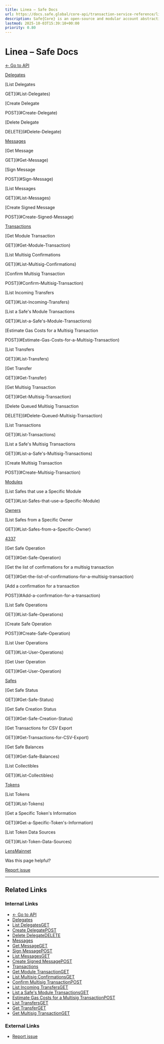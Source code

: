 ```yaml
---
title: Linea – Safe Docs
url: https://docs.safe.global/core-api/transaction-service-reference/linea
description: Safe{Core} is an open-source and modular account abstraction stack. Learn about its features and how to use it.
lastmod: 2025-10-03T15:39:10+00:00
priority: 0.80
---
```


# Linea – Safe Docs

[← Go to API](/core-api/transaction-service-overview)

[Delegates](#Delegates)

[List Delegates

GET](#List-Delegates)

[Create Delegate

POST](#Create-Delegate)

[Delete Delegate

DELETE](#Delete-Delegate)

[Messages](#Messages)

[Get Message

GET](#Get-Message)

[Sign Message

POST](#Sign-Message)

[List Messages

GET](#List-Messages)

[Create Signed Message

POST](#Create-Signed-Message)

[Transactions](#Transactions)

[Get Module Transaction

GET](#Get-Module-Transaction)

[List Multisig Confirmations

GET](#List-Multisig-Confirmations)

[Confirm Multisig Transaction

POST](#Confirm-Multisig-Transaction)

[List Incoming Transfers

GET](#List-Incoming-Transfers)

[List a Safe's Module Transactions

GET](#List-a-Safe's-Module-Transactions)

[Estimate Gas Costs for a Multisig Transaction

POST](#Estimate-Gas-Costs-for-a-Multisig-Transaction)

[List Transfers

GET](#List-Transfers)

[Get Transfer

GET](#Get-Transfer)

[Get Multisig Transaction

GET](#Get-Multisig-Transaction)

[Delete Queued Multisig Transaction

DELETE](#Delete-Queued-Multisig-Transaction)

[List Transactions

GET](#List-Transactions)

[List a Safe's Multisig Transactions

GET](#List-a-Safe's-Multisig-Transactions)

[Create Multisig Transaction

POST](#Create-Multisig-Transaction)

[Modules](#Modules)

[List Safes that use a Specific Module

GET](#List-Safes-that-use-a-Specific-Module)

[Owners](#Owners)

[List Safes from a Specific Owner

GET](#List-Safes-from-a-Specific-Owner)

[4337](#4337)

[Get Safe Operation

GET](#Get-Safe-Operation)

[Get the list of confirmations for a multisig transaction

GET](#Get-the-list-of-confirmations-for-a-multisig-transaction)

[Add a confirmation for a transaction

POST](#Add-a-confirmation-for-a-transaction)

[List Safe Operations

GET](#List-Safe-Operations)

[Create Safe Operation

POST](#Create-Safe-Operation)

[List User Operations

GET](#List-User-Operations)

[Get User Operation

GET](#Get-User-Operation)

[Safes](#Safes)

[Get Safe Status

GET](#Get-Safe-Status)

[Get Safe Creation Status

GET](#Get-Safe-Creation-Status)

[Get Transactions for CSV Export

GET](#Get-Transactions-for-CSV-Export)

[Get Safe Balances

GET](#Get-Safe-Balances)

[List Collectibles

GET](#List-Collectibles)

[Tokens](#Tokens)

[List Tokens

GET](#List-Tokens)

[Get a Specific Token's Information

GET](#Get-a-Specific-Token's-Information)

[List Token Data Sources

GET](#List-Token-Data-Sources)

[Lens](/core-api/transaction-service-reference/lens "Lens")[Mainnet](/core-api/transaction-service-reference/mainnet "Mainnet")

Was this page helpful?

[Report issue](https://github.com/safe-global/safe-docs/issues/new?assignees=&labels=nextra-feedback&projects=&template=nextra-feedback.yml&title=%5BFeedback%5D+)

---

## Related Links

### Internal Links

- [← Go to API](https://docs.safe.global/core-api/transaction-service-overview)
- [Delegates](https://docs.safe.global/core-api/transaction-service-reference/linea)
- [List DelegatesGET](https://docs.safe.global/core-api/transaction-service-reference/linea)
- [Create DelegatePOST](https://docs.safe.global/core-api/transaction-service-reference/linea)
- [Delete DelegateDELETE](https://docs.safe.global/core-api/transaction-service-reference/linea)
- [Messages](https://docs.safe.global/core-api/transaction-service-reference/linea)
- [Get MessageGET](https://docs.safe.global/core-api/transaction-service-reference/linea)
- [Sign MessagePOST](https://docs.safe.global/core-api/transaction-service-reference/linea)
- [List MessagesGET](https://docs.safe.global/core-api/transaction-service-reference/linea)
- [Create Signed MessagePOST](https://docs.safe.global/core-api/transaction-service-reference/linea)
- [Transactions](https://docs.safe.global/core-api/transaction-service-reference/linea)
- [Get Module TransactionGET](https://docs.safe.global/core-api/transaction-service-reference/linea)
- [List Multisig ConfirmationsGET](https://docs.safe.global/core-api/transaction-service-reference/linea)
- [Confirm Multisig TransactionPOST](https://docs.safe.global/core-api/transaction-service-reference/linea)
- [List Incoming TransfersGET](https://docs.safe.global/core-api/transaction-service-reference/linea)
- [List a Safe's Module TransactionsGET](https://docs.safe.global/core-api/transaction-service-reference/linea)
- [Estimate Gas Costs for a Multisig TransactionPOST](https://docs.safe.global/core-api/transaction-service-reference/linea)
- [List TransfersGET](https://docs.safe.global/core-api/transaction-service-reference/linea)
- [Get TransferGET](https://docs.safe.global/core-api/transaction-service-reference/linea)
- [Get Multisig TransactionGET](https://docs.safe.global/core-api/transaction-service-reference/linea)

### External Links

- [Report issue](https://github.com/safe-global/safe-docs/issues/new?assignees=&labels=nextra-feedback&projects=&template=nextra-feedback.yml&title=%5BFeedback%5D+)

